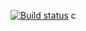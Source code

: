 [![Build status](https://ci.appveyor.com/api/projects/status/7cssg2qatn97wy5e?svg=true)](https://ci.appveyor.com/project/natabask/homeworks-aqa-5-1)
c
